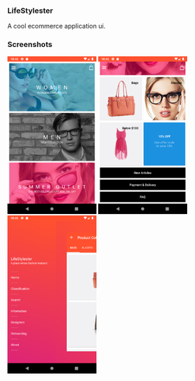 ### LifeStylester

A cool ecommerce application ui.

### Screenshots

<img src="https://raw.githubusercontent.com/yubarajshrestha/life-stylester/master/screenshots/screen1.png" style="width: 200px">
<img src="https://raw.githubusercontent.com/yubarajshrestha/life-stylester/master/screenshots/screen2.png" style="width: 200px">
<img src="https://raw.githubusercontent.com/yubarajshrestha/life-stylester/master/screenshots/screen3.png" style="width: 200px">